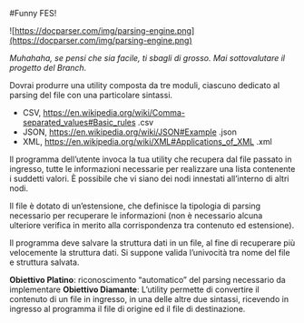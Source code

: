 #Funny FES!

![https://docparser.com/img/parsing-engine.png](https://docparser.com/img/parsing-engine.png)

_Muhahaha, se pensi che sia facile, ti sbagli di grosso. Mai sottovalutare il progetto del Branch._

Dovrai produrre una utility composta da tre moduli, ciascuno dedicato al parsing del file con una particolare sintassi.
* CSV, https://en.wikipedia.org/wiki/Comma-separated_values#Basic_rules
.csv
* JSON, https://en.wikipedia.org/wiki/JSON#Example
.json
* XML, https://en.wikipedia.org/wiki/XML#Applications_of_XML
.xml

Il programma dell’utente invoca la tua utility che recupera dal file passato in ingresso, tutte le informazioni necessarie per realizzare una lista contenente i suddetti valori. 
È possibile che vi siano dei nodi innestati all’interno di altri nodi.

Il file è dotato di un’estensione, che definisce la tipologia di parsing necessario per recuperare le informazioni (non è necessario alcuna ulteriore verifica in merito alla corrispondenza tra contenuto ed estensione).

Il programma deve salvare la struttura dati in un file, al fine di recuperare più velocemente la struttura dati. Si suppone valida l’univocità tra nome del file e struttura salvata.

**Obiettivo Platino**: riconoscimento “automatico” del parsing necessario da implementare
**Obiettivo Diamante**: L’utility permette di convertire il contenuto di un file in ingresso, in una delle altre due sintassi, ricevendo in ingresso al programma il file di origine ed il file di destinazione.
